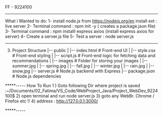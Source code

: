 FF - 9224100
*****************
What i Wanted to do: 
1- install node.js  from https://nodejs.org/en
install ext : live server 
2- Terminal command : npm init -y ( creates a package.json file)
3- Terminal command : npm installl express axios (install express axios for server)
4- Create a server.js file 
5- Test a server : node server.js
*****************
3. Project Structure
|-- public
|   |-- index.html       # Front-end UI
|   |-- style.css        # Front-end styling
|   |-- script.js        # Front-end logic for fetching data and recommendations
|   |-- images           # Folder for storing your images
|       |-- summer.jpg
|       |-- spring.jpg
|       |-- fall.jpg
|       |-- winter.jpg
|       |-- rain.jpg
|       |-- snow.jpg
|-- server.js            # Node.js backend with Express
|-- package.json         # Node.js dependencies

*****-----
 How To Run
 1 ) Goto following Dir  where project is saved  :~/Documents/02_Fatima/VS_Code/WebProject_Java/Project_WebDev_9224100$ 
 2) open terminal and run node server.js
 3) goto any WebBr. Chrome / Firefox etc !!
 4) address : http://127.0.0.1:3000/


*****-----
